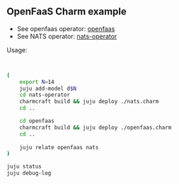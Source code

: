 ## OpenFaaS Charm example

* See openfaas operator: [openfaas](openfaas/)
* See NATS operator: [nats-operator](nats-operator/)

Usage:

```bash


(
    export N=14
    juju add-model d$N
    cd nats-operator
    charmcraft build && juju deploy ./nats.charm
    cd ..

    cd openfaas
    charmcraft build && juju deploy ./openfaas.charm 
    cd ..
    
    juju relate openfaas nats
)

juju status
juju debug-log









```